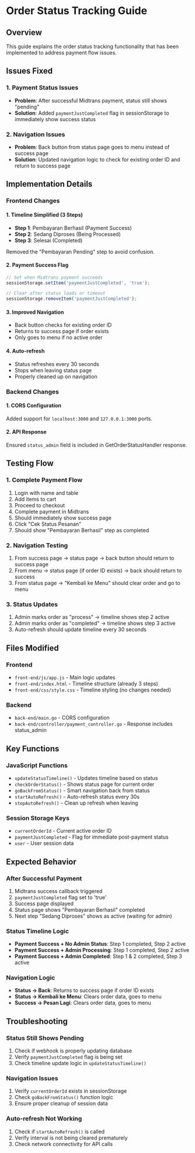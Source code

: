# Order Status Tracking Guide

## Overview
This guide explains the order status tracking functionality that has been implemented to address payment flow issues.

## Issues Fixed

### 1. Payment Status Issues
- **Problem**: After successful Midtrans payment, status still shows "pending"
- **Solution**: Added `paymentJustCompleted` flag in sessionStorage to immediately show success status

### 2. Navigation Issues  
- **Problem**: Back button from status page goes to menu instead of success page
- **Solution**: Updated navigation logic to check for existing order ID and return to success page

## Implementation Details

### Frontend Changes

#### 1. Timeline Simplified (3 Steps)
- **Step 1**: Pembayaran Berhasil (Payment Success)
- **Step 2**: Sedang Diproses (Being Processed) 
- **Step 3**: Selesai (Completed)

Removed the "Pembayaran Pending" step to avoid confusion.

#### 2. Payment Success Flag
```javascript
// Set when Midtrans payment succeeds
sessionStorage.setItem('paymentJustCompleted', 'true');

// Clear after status loads or timeout
sessionStorage.removeItem('paymentJustCompleted');
```

#### 3. Improved Navigation
- Back button checks for existing order ID
- Returns to success page if order exists
- Only goes to menu if no active order

#### 4. Auto-refresh
- Status refreshes every 30 seconds
- Stops when leaving status page
- Properly cleaned up on navigation

### Backend Changes

#### 1. CORS Configuration
Added support for `localhost:3000` and `127.0.0.1:3000` ports.

#### 2. API Response
Ensured `status_admin` field is included in GetOrderStatusHandler response.

## Testing Flow

### 1. Complete Payment Flow
1. Login with name and table
2. Add items to cart  
3. Proceed to checkout
4. Complete payment in Midtrans
5. Should immediately show success page
6. Click "Cek Status Pesanan" 
7. Should show "Pembayaran Berhasil" step as completed

### 2. Navigation Testing
1. From success page → status page → back button should return to success page
2. From menu → status page (if order ID exists) → back should return to success
3. From status page → "Kembali ke Menu" should clear order and go to menu

### 3. Status Updates
1. Admin marks order as "process" → timeline shows step 2 active
2. Admin marks order as "completed" → timeline shows step 3 active
3. Auto-refresh should update timeline every 30 seconds

## Files Modified

### Frontend
- `front-end/js/app.js` - Main logic updates
- `front-end/index.html` - Timeline structure (already 3 steps)
- `front-end/css/style.css` - Timeline styling (no changes needed)

### Backend  
- `back-end/main.go` - CORS configuration
- `back-end/controller/payment_controller.go` - Response includes status_admin

## Key Functions

### JavaScript Functions
- `updateStatusTimeline()` - Updates timeline based on status
- `checkOrderStatus()` - Shows status page for current order
- `goBackFromStatus()` - Smart navigation back from status
- `startAutoRefresh()` - Auto-refresh status every 30s
- `stopAutoRefresh()` - Clean up refresh when leaving

### Session Storage Keys
- `currentOrderId` - Current active order ID
- `paymentJustCompleted` - Flag for immediate post-payment status
- `user` - User session data

## Expected Behavior

### After Successful Payment
1. Midtrans success callback triggered
2. `paymentJustCompleted` flag set to 'true'
3. Success page displayed
4. Status page shows "Pembayaran Berhasil" completed
5. Next step "Sedang Diproses" shows as active (waiting for admin)

### Status Timeline Logic
- **Payment Success + No Admin Status**: Step 1 completed, Step 2 active
- **Payment Success + Admin Processing**: Step 1 completed, Step 2 active  
- **Payment Success + Admin Completed**: Step 1 & 2 completed, Step 3 active

### Navigation Logic
- **Status → Back**: Returns to success page if order ID exists
- **Status → Kembali ke Menu**: Clears order data, goes to menu
- **Success → Pesan Lagi**: Clears order data, goes to menu

## Troubleshooting

### Status Still Shows Pending
1. Check if webhook is properly updating database
2. Verify `paymentJustCompleted` flag is being set
3. Check timeline update logic in `updateStatusTimeline()`

### Navigation Issues
1. Verify `currentOrderId` exists in sessionStorage
2. Check `goBackFromStatus()` function logic
3. Ensure proper cleanup of session data

### Auto-refresh Not Working
1. Check if `startAutoRefresh()` is called
2. Verify interval is not being cleared prematurely
3. Check network connectivity for API calls
